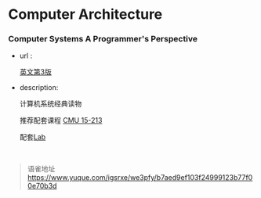 # Computer Architecture
<h3>Computer Systems A Programmer's Perspective</h3>
<ul>
<li>
<p>url :</p>
<p><a href="https://drive.google.com/file/d/1t05zqhz7894xjyYXDHE1S6hWjxhwVemL/view?usp=sharing" target="_blank">英文第3版</a></p>
</li>
<li>
<p>description:</p>
<p>计算机系统经典读物</p>
<p>推荐配套课程 <a href="http://www.cs.cmu.edu/~213/" target="_blank">CMU 15-213</a></p>
<p>配套<a href="c8d22951d4f7ae0db79a3a18a095633b" target="_blank">Lab</a></p>
</li>
</ul>

<br>
  
> 语雀地址 https://www.yuque.com/igsrxe/we3pfy/b7aed9ef103f24999123b77f00e70b3d